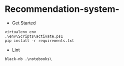 # Recommendation-system-

- Get Started

```
virtualenv env
.\env\Scripts\activate.ps1
pip install -r requirements.txt
```


- Lint

```
black-nb .\notebooks\
```
